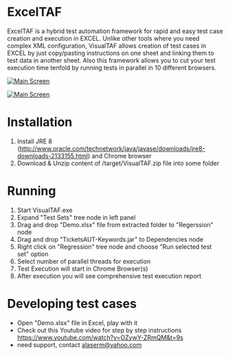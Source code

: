 # ExcelTAF 
ExcelTAF is a hybrid test automation framework for rapid and easy test case creation and execution in EXCEL.
Unlike other tools where you need complex XML configuration, VisualTAF allows creation of test cases in EXCEL by just copy/pasting instructions on one sheet and linking them to test data in another sheet.
Also this framework allows you to cut your test execution time tenfold by running tests in parallel in 10 different browsers.

[![Main Screen](http://23.236.144.243/VisualTAFScreenshots/excellinkingtoanothersheet.png)](http://23.236.144.243/VisualTAFScreenshots/excellinkingtoanothersheet.png)

[![Main Screen](http://23.236.144.243/VisualTAFScreenshots/mainappwindows.png)](http://23.236.144.243/VisualTAFScreenshots/mainappwindows.png)

# Installation
1. Install JRE 8 (http://www.oracle.com/technetwork/java/javase/downloads/jre8-downloads-2133155.html) and Chrome browser
2. Download & Unzip content of /target/VisualTAF.zip file into some folder

# Running
1. Start VisualTAF.exe
2. Expand "Test Sets" tree node in left panel
3. Drag and drop "Demo.xlsx" file from extracted folder to "Regerssion" node
4. Drag and drop "TicketsAUT-Keywords.jar" to Dependencies node
5. Right click on "Regression" tree node and choose "Run selected test set" option
6. Select number of parallel threads for execution
7. Test Execution will start in Chrome Browser(s)
8. After execution you will see comprehensive test execution report

# Developing test cases
- Open "Demo.xlsx" file in Excel, play with it
- Check out this Youtube video for step by step instructions https://www.youtube.com/watch?v=OZywY-ZRmQM&t=9s 
- need support, contact alaserm@yahoo.com
